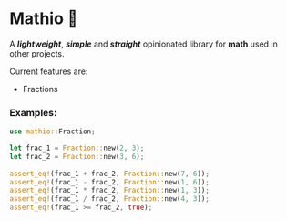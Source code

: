 # Mathio 🚀️ 

A ***lightweight***, ***simple*** and ***straight*** opinionated library for **math** used in other projects.

Current features are:

* Fractions


### Examples:

```rust
use mathio::Fraction;

let frac_1 = Fraction::new(2, 3);
let frac_2 = Fraction::new(3, 6);
 
assert_eq!(frac_1 + frac_2, Fraction::new(7, 6));
assert_eq!(frac_1 - frac_2, Fraction::new(1, 6));
assert_eq!(frac_1 * frac_2, Fraction::new(1, 3));
assert_eq!(frac_1 / frac_2, Fraction::new(4, 3));
assert_eq!(frac_1 >= frac_2, true);
```
